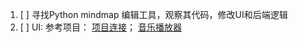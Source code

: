 1. [ ] 寻找Python mindmap 编辑工具，观察其代码，修改UI和后端逻辑 
2. [ ] UI: 参考项目： [项目连接](https://www.zhihu.com/question/39607624)； [音乐播放器](https://github.com/feeluown/FeelUOwn)
